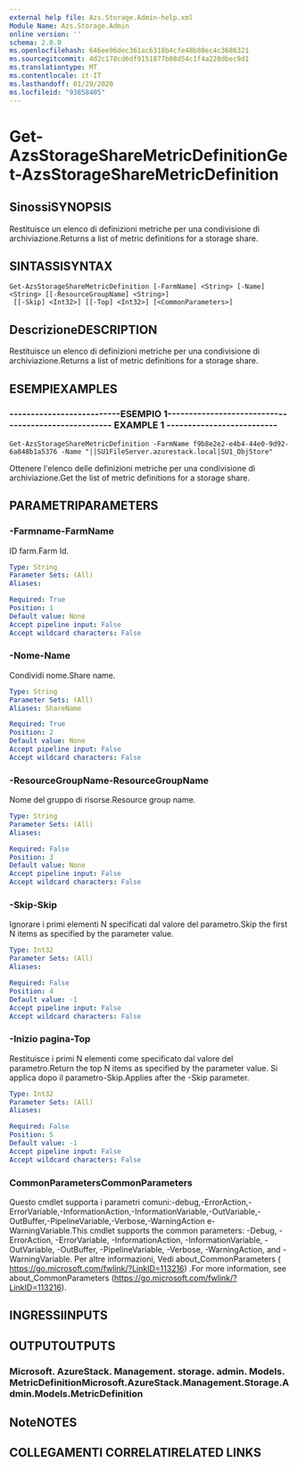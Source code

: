 ```yaml
---
external help file: Azs.Storage.Admin-help.xml
Module Name: Azs.Storage.Admin
online version: ''
schema: 2.0.0
ms.openlocfilehash: 646ee96dec361ac6318b4cfe48b80ec4c3686321
ms.sourcegitcommit: 4d2c178cd6df9151877b08d54c1f4a228dbec9d1
ms.translationtype: MT
ms.contentlocale: it-IT
ms.lasthandoff: 01/29/2020
ms.locfileid: "93858405"
---
```

# <span data-ttu-id="b93e3-101">Get-AzsStorageShareMetricDefinition</span><span class="sxs-lookup"><span data-stu-id="b93e3-101">Get-AzsStorageShareMetricDefinition</span></span>

## <span data-ttu-id="b93e3-102">Sinossi</span><span class="sxs-lookup"><span data-stu-id="b93e3-102">SYNOPSIS</span></span>
<span data-ttu-id="b93e3-103">Restituisce un elenco di definizioni metriche per una condivisione di archiviazione.</span><span class="sxs-lookup"><span data-stu-id="b93e3-103">Returns a list of metric definitions for a storage share.</span></span>

## <span data-ttu-id="b93e3-104">SINTASSI</span><span class="sxs-lookup"><span data-stu-id="b93e3-104">SYNTAX</span></span>

```
Get-AzsStorageShareMetricDefinition [-FarmName] <String> [-Name] <String> [[-ResourceGroupName] <String>]
 [[-Skip] <Int32>] [[-Top] <Int32>] [<CommonParameters>]
```

## <span data-ttu-id="b93e3-105">Descrizione</span><span class="sxs-lookup"><span data-stu-id="b93e3-105">DESCRIPTION</span></span>
<span data-ttu-id="b93e3-106">Restituisce un elenco di definizioni metriche per una condivisione di archiviazione.</span><span class="sxs-lookup"><span data-stu-id="b93e3-106">Returns a list of metric definitions for a storage share.</span></span>

## <span data-ttu-id="b93e3-107">ESEMPI</span><span class="sxs-lookup"><span data-stu-id="b93e3-107">EXAMPLES</span></span>

### <span data-ttu-id="b93e3-108">--------------------------ESEMPIO 1--------------------------</span><span class="sxs-lookup"><span data-stu-id="b93e3-108">-------------------------- EXAMPLE 1 --------------------------</span></span>
```
Get-AzsStorageShareMetricDefinition -FarmName f9b8e2e2-e4b4-44e0-9d92-6a848b1a5376 -Name "||SU1FileServer.azurestack.local|SU1_ObjStore"
```

<span data-ttu-id="b93e3-109">Ottenere l'elenco delle definizioni metriche per una condivisione di archiviazione.</span><span class="sxs-lookup"><span data-stu-id="b93e3-109">Get the list of metric definitions for a storage share.</span></span>

## <span data-ttu-id="b93e3-110">PARAMETRI</span><span class="sxs-lookup"><span data-stu-id="b93e3-110">PARAMETERS</span></span>

### <span data-ttu-id="b93e3-111">-Farmname</span><span class="sxs-lookup"><span data-stu-id="b93e3-111">-FarmName</span></span>
<span data-ttu-id="b93e3-112">ID farm.</span><span class="sxs-lookup"><span data-stu-id="b93e3-112">Farm Id.</span></span>

```yaml
Type: String
Parameter Sets: (All)
Aliases: 

Required: True
Position: 1
Default value: None
Accept pipeline input: False
Accept wildcard characters: False
```

### <span data-ttu-id="b93e3-113">-Nome</span><span class="sxs-lookup"><span data-stu-id="b93e3-113">-Name</span></span>
<span data-ttu-id="b93e3-114">Condividi nome.</span><span class="sxs-lookup"><span data-stu-id="b93e3-114">Share name.</span></span>

```yaml
Type: String
Parameter Sets: (All)
Aliases: ShareName

Required: True
Position: 2
Default value: None
Accept pipeline input: False
Accept wildcard characters: False
```

### <span data-ttu-id="b93e3-115">-ResourceGroupName</span><span class="sxs-lookup"><span data-stu-id="b93e3-115">-ResourceGroupName</span></span>
<span data-ttu-id="b93e3-116">Nome del gruppo di risorse.</span><span class="sxs-lookup"><span data-stu-id="b93e3-116">Resource group name.</span></span>

```yaml
Type: String
Parameter Sets: (All)
Aliases: 

Required: False
Position: 3
Default value: None
Accept pipeline input: False
Accept wildcard characters: False
```

### <span data-ttu-id="b93e3-117">-Skip</span><span class="sxs-lookup"><span data-stu-id="b93e3-117">-Skip</span></span>
<span data-ttu-id="b93e3-118">Ignorare i primi elementi N specificati dal valore del parametro.</span><span class="sxs-lookup"><span data-stu-id="b93e3-118">Skip the first N items as specified by the parameter value.</span></span>

```yaml
Type: Int32
Parameter Sets: (All)
Aliases: 

Required: False
Position: 4
Default value: -1
Accept pipeline input: False
Accept wildcard characters: False
```

### <span data-ttu-id="b93e3-119">-Inizio pagina</span><span class="sxs-lookup"><span data-stu-id="b93e3-119">-Top</span></span>
<span data-ttu-id="b93e3-120">Restituisce i primi N elementi come specificato dal valore del parametro.</span><span class="sxs-lookup"><span data-stu-id="b93e3-120">Return the top N items as specified by the parameter value.</span></span>
<span data-ttu-id="b93e3-121">Si applica dopo il parametro-Skip.</span><span class="sxs-lookup"><span data-stu-id="b93e3-121">Applies after the -Skip parameter.</span></span>

```yaml
Type: Int32
Parameter Sets: (All)
Aliases: 

Required: False
Position: 5
Default value: -1
Accept pipeline input: False
Accept wildcard characters: False
```

### <span data-ttu-id="b93e3-122">CommonParameters</span><span class="sxs-lookup"><span data-stu-id="b93e3-122">CommonParameters</span></span>
<span data-ttu-id="b93e3-123">Questo cmdlet supporta i parametri comuni:-debug,-ErrorAction,-ErrorVariable,-InformationAction,-InformationVariable,-OutVariable,-OutBuffer,-PipelineVariable,-Verbose,-WarningAction e-WarningVariable.</span><span class="sxs-lookup"><span data-stu-id="b93e3-123">This cmdlet supports the common parameters: -Debug, -ErrorAction, -ErrorVariable, -InformationAction, -InformationVariable, -OutVariable, -OutBuffer, -PipelineVariable, -Verbose, -WarningAction, and -WarningVariable.</span></span> <span data-ttu-id="b93e3-124">Per altre informazioni, Vedi about_CommonParameters ( https://go.microsoft.com/fwlink/?LinkID=113216) .</span><span class="sxs-lookup"><span data-stu-id="b93e3-124">For more information, see about_CommonParameters (https://go.microsoft.com/fwlink/?LinkID=113216).</span></span>

## <span data-ttu-id="b93e3-125">INGRESSI</span><span class="sxs-lookup"><span data-stu-id="b93e3-125">INPUTS</span></span>

## <span data-ttu-id="b93e3-126">OUTPUT</span><span class="sxs-lookup"><span data-stu-id="b93e3-126">OUTPUTS</span></span>

### <span data-ttu-id="b93e3-127">Microsoft. AzureStack. Management. storage. admin. Models. MetricDefinition</span><span class="sxs-lookup"><span data-stu-id="b93e3-127">Microsoft.AzureStack.Management.Storage.Admin.Models.MetricDefinition</span></span>

## <span data-ttu-id="b93e3-128">Note</span><span class="sxs-lookup"><span data-stu-id="b93e3-128">NOTES</span></span>

## <span data-ttu-id="b93e3-129">COLLEGAMENTI CORRELATI</span><span class="sxs-lookup"><span data-stu-id="b93e3-129">RELATED LINKS</span></span>

